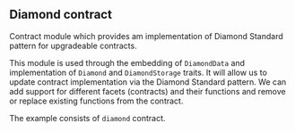 ## Diamond contract

Contract module which provides am implementation of Diamond Standard pattern for upgradeable contracts.

This module is used through the embedding of `DiamondData` and implementation of `Diamond` and
`DiamondStorage` traits. It will allow us to update contract implementation via the Diamond Standard pattern.
We can add support for different facets (contracts) and their functions and remove or replace existing functions
from the contract.

The example consists of `diamond` contract.